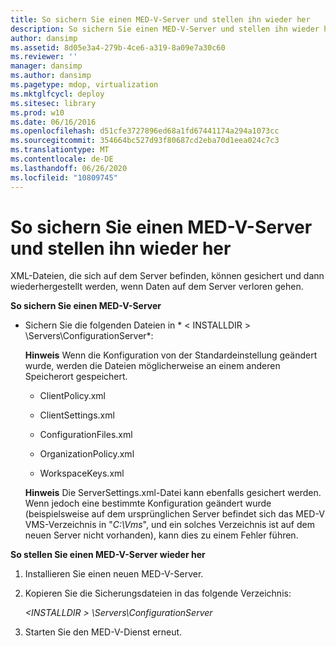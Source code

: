```yaml
---
title: So sichern Sie einen MED-V-Server und stellen ihn wieder her
description: So sichern Sie einen MED-V-Server und stellen ihn wieder her
author: dansimp
ms.assetid: 8d05e3a4-279b-4ce6-a319-8a09e7a30c60
ms.reviewer: ''
manager: dansimp
ms.author: dansimp
ms.pagetype: mdop, virtualization
ms.mktglfcycl: deploy
ms.sitesec: library
ms.prod: w10
ms.date: 06/16/2016
ms.openlocfilehash: d51cfe3727896ed68a1fd67441174a294a1073cc
ms.sourcegitcommit: 354664bc527d93f80687cd2eba70d1eea024c7c3
ms.translationtype: MT
ms.contentlocale: de-DE
ms.lasthandoff: 06/26/2020
ms.locfileid: "10809745"
---
```

# So sichern Sie einen MED-V-Server und stellen ihn wieder her


XML-Dateien, die sich auf dem Server befinden, können gesichert und dann wiederhergestellt werden, wenn Daten auf dem Server verloren gehen.

**So sichern Sie einen MED-V-Server**

-   Sichern Sie die folgenden Dateien in * &lt; INSTALLDIR &gt; \\Servers\\ConfigurationServer*:

    **Hinweis**  Wenn die Konfiguration von der Standardeinstellung geändert wurde, werden die Dateien möglicherweise an einem anderen Speicherort gespeichert.

     

    -   ClientPolicy.xml

    -   ClientSettings.xml

    -   ConfigurationFiles.xml

    -   OrganizationPolicy.xml

    -   WorkspaceKeys.xml

    **Hinweis**  Die ServerSettings.xml-Datei kann ebenfalls gesichert werden. Wenn jedoch eine bestimmte Konfiguration geändert wurde (beispielsweise auf dem ursprünglichen Server befindet sich das MED-V VMS-Verzeichnis in "*C:\\Vms*", und ein solches Verzeichnis ist auf dem neuen Server nicht vorhanden), kann dies zu einem Fehler führen.

     

**So stellen Sie einen MED-V-Server wieder her**

1.  Installieren Sie einen neuen MED-V-Server.

2.  Kopieren Sie die Sicherungsdateien in das folgende Verzeichnis:

    *&lt;INSTALLDIR &gt; \\Servers\\ConfigurationServer*

3.  Starten Sie den MED-V-Dienst erneut.

 

 





